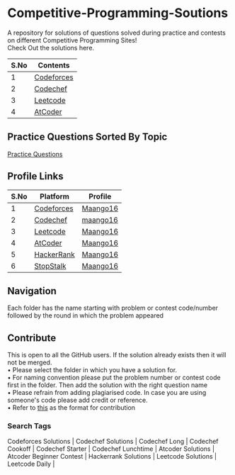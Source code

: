 # Competitive-Programming-Soutions
A repository for solutions of questions solved during practice and contests on different Competitive Programming Sites! <br>
Check Out the solutions here. <br>

| S.No | Contents |
| ------- | --- |
| 1 | [Codeforces](https://github.com/bhaumikmaan/Competitve-Programming-Solutions/tree/main/Codeforces) |
| 2 | [Codechef](https://github.com/bhaumikmaan/Competitve-Programming-Solutions/tree/main/Codechef)|
| 3 | [Leetcode](https://github.com/bhaumikmaan/Competitve-Programming-Solutions/tree/main/LeetCode) |
| 4 | [AtCoder](https://github.com/bhaumikmaan/Competitve-Programming-Solutions/tree/main/AtCoder)|

## Practice Questions Sorted By Topic
[Practice Questions](https://github.com/bhaumikmaan/Competitve-Programming-Solutions/tree/main/Practice%20Questions) <br>

## Profile Links
| S.No | Platform | Profile |
| ------- | ------- | ------- | 
| 1 | [Codeforces](http://codeforces.com/) | [Maango16](https://codeforces.com/profile/Maango16) | 
| 2 | [Codechef](https://www.codechef.com/)| [maango16](https://www.codechef.com/users/maango16) | 
| 3 | [Leetcode](https://leetcode.com/) | [Maango16](https://leetcode.com/Maango16/) | 
| 4 | [AtCoder](https://atcoder.jp/) | [Maango16](https://atcoder.jp/users/Maango16) | 
| 5 | [HackerRank](https://www.hackerrank.com/dashboard) | [Maango16](https://www.hackerrank.com/Maango16?hr_r=1) | 
| 6 | [StopStalk](https://www.stopstalk.com/) | [Maango16](https://www.stopstalk.com/user/profile/Maango16) |

## Navigation
Each folder has the name starting with problem or contest code/number followed by the round in which the problem appeared

## Contribute
This is open to all the GitHub users. If the solution already exists then it will not be merged. <br> 
• Please select the folder in which you have a solution for. <br>
• For naming convention please put the problem number or contest code first in the folder. Then add the solution with the right question name <br>
• Please refrain from adding plagiarised code. In case you are using someone's code please add credit or reference. <br>
• Refer to [this](https://github.com/bhaumikmaan/Competitve-Programming-Solutions/blob/main/Codeforces/Z%20Format.cpp) as the format for contribution

### Search Tags
Codeforces Solutions | Codechef Solutions | Codechef Long | Codechef Cookoff | Codechef Starter | Codechef Lunchtime | Atcoder Solutions | Atcoder Beginner Contest | Hackerrank Solutions | Leetcode Solutions | Leetcode Daily |
